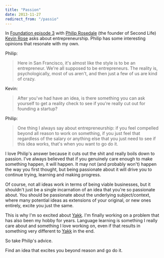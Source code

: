 ```yaml
---
title: "Passion"
date: 2013-11-27
redirect_from: "/passio"
---
```


In [Foundation episode 3](http://foundation.bz/3/) with [Philip Rosedale](https://twitter.com/philiprosedale) (the founder of Second Life) [Kevin Rose](https://twitter.com/kevinrose) asks about entrepreneurship. Philip has some interesting opinions that resonate with my own.

Philip:

> Here in San Francisco, it's almost like the style is to be an entrepreneur. We're all supposed to be entrepreneurs. The reality is, psychologically, most of us aren't, and then just a few of us are kind of crazy.

Kevin:

> After you've had have an idea, is there something you can ask yourself to get a reality check to see if you're really cut out for founding a startup?

Philip:

> One thing I always say about entrepreneurship: if you feel compelled beyond all reason to work on something, if you just feel that regardless of the salary or anything else that you just need to see if this idea works, that's when you want to go do it.

I love Philip's answer because it cuts out the shit and really boils down to passion. I've always believed that if you genuinely care enough to make something happen, it will happen. It may not (and probably won't) happen the way you first thought, but being passionate about it will drive you to continue trying, learning and making progress.

Of course, not all ideas work in terms of being viable businesses, but it shouldn't just be a single incarnation of an idea that you're so passionate about. You should be passionate about the underlying subject/context, where many potential ideas as extensions of your original, or new ones entirely, excite you just the same.

This is why I'm so excited about [Yakk](https://yakkapp.com). I'm finally working on a problem that has also been my hobby for years. Language learning is something I really care about and something I love working on, even if that results in something very different to [Yakk](https://yakkapp.com) in the end.

So take Philip's advice.

Find an idea that excites you beyond reason and go do it.

